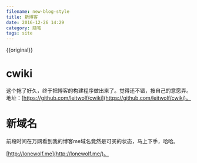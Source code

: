 ```yaml
---
filename: new-blog-style
title: 新博客
date: 2016-12-26 14:29
category: 随笔
tags: site
---
```

{{original}}

# cwiki
这个拖了好久，终于把博客的构建程序做出来了。觉得还不错，按自己的意愿弄。  
地址：[https://github.com/leitwolf/cwiki](https://github.com/leitwolf/cwiki)。

# 新域名
前段时间在万网看到我的博客me域名竟然是可买的状态，马上下手，哈哈。

[http://lonewolf.me](http://lonewolf.me/)。